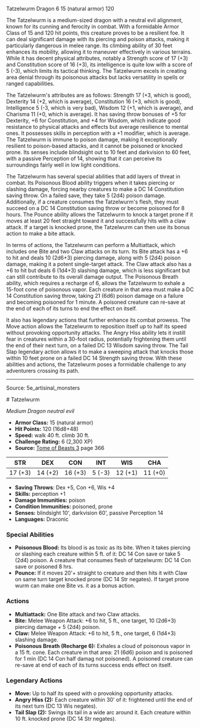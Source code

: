 <MonsterName/>Tatzelwurm</MonsterName>
<CreatureType/>Dragon</CreatureType>
<CR/>6</CR>
<AC/>15 (natural armor)</AC>
<HP/>120</HP>
<summary>The Tatzelwurm is a medium-sized dragon with a neutral evil alignment, known for its cunning and ferocity in combat. With a formidable Armor Class of 15 and 120 hit points, this creature proves to be a resilient foe. It can deal significant damage with its piercing and poison attacks, making it particularly dangerous in melee range. Its climbing ability of 30 feet enhances its mobility, allowing it to maneuver effectively in various terrains. While it has decent physical attributes, notably a Strength score of 17 (+3) and Constitution score of 16 (+3), its intelligence is quite low with a score of 5 (-3), which limits its tactical thinking. The Tatzelwurm excels in creating area denial through its poisonous attacks but lacks versatility in spells or ranged capabilities.</summary>

<detail>

The Tatzelwurm's attributes are as follows: Strength 17 (+3, which is good), Dexterity 14 (+2, which is average), Constitution 16 (+3, which is good), Intelligence 5 (-3, which is very bad), Wisdom 12 (+1, which is average), and Charisma 11 (+0, which is average). It has saving throw bonuses of +5 for Dexterity, +6 for Constitution, and +4 for Wisdom, which indicate good resistance to physical attacks and effects but average resilience to mental ones. It possesses skills in perception with a +1 modifier, which is average. The Tatzelwurm is immune to poison damage, making it exceptionally resilient to poison-based attacks, and it cannot be poisoned or knocked prone. Its senses include blindsight out to 10 feet and darkvision to 60 feet, with a passive Perception of 14, showing that it can perceive its surroundings fairly well in low light conditions.

The Tatzelwurm has several special abilities that add layers of threat in combat. Its Poisonous Blood ability triggers when it takes piercing or slashing damage, forcing nearby creatures to make a DC 14 Constitution saving throw. On a failed save, they take 5 (2d4) poison damage. Additionally, if a creature consumes the Tatzelwurm's flesh, they must succeed on a DC 14 Constitution saving throw or become poisoned for 8 hours. The Pounce ability allows the Tatzelwurm to knock a target prone if it moves at least 20 feet straight toward it and successfully hits with a claw attack. If a target is knocked prone, the Tatzelwurm can then use its bonus action to make a bite attack.

In terms of actions, the Tatzelwurm can perform a Multiattack, which includes one Bite and two Claw attacks on its turn. Its Bite attack has a +6 to hit and deals 10 (2d6+3) piercing damage, along with 5 (2d4) poison damage, making it a potent single-target attack. The Claw attack also has a +6 to hit but deals 6 (1d4+3) slashing damage, which is less significant but can still contribute to its overall damage output. The Poisonous Breath ability, which requires a recharge of 6, allows the Tatzelwurm to exhale a 15-foot cone of poisonous vapor. Each creature in that area must make a DC 14 Constitution saving throw, taking 21 (6d6) poison damage on a failure and becoming poisoned for 1 minute. A poisoned creature can re-save at the end of each of its turns to end the effect on itself.

It also has legendary actions that further enhance its combat prowess. The Move action allows the Tatzelwurm to reposition itself up to half its speed without provoking opportunity attacks. The Angry Hiss ability lets it instill fear in creatures within a 30-foot radius, potentially frightening them until the end of their next turn, on a failed DC 13 Wisdom saving throw. The Tail Slap legendary action allows it to make a sweeping attack that knocks those within 10 feet prone on a failed DC 14 Strength saving throw. With these abilities and actions, the Tatzelwurm poses a formidable challenge to any adventurers crossing its path.</detail>



---

Source: 5e_artisinal_monsters

<statblock>
# Tatzelwurm

*Medium* *Dragon* *neutral evil*

- **Armor Class:** 15 (natural armor)
- **Hit Points:** 120 (16d8+48)
- **Speed:** walk 40 ft. climb 30 ft.
- **Challenge Rating:** 6 (2,300 XP)
- **Source:** [Tome of Beasts 3](https://koboldpress.com/kpstore/product/tome-of-beasts-3-for-5th-edition/) page 366

| STR | DEX | CON | INT | WIS | CHA |
| --- | --- | --- | --- | --- | --- |
| 17 (+3) | 14 (+2) | 16 (+3) | 5 (-3) | 12 (+1) | 11 (+0) |

- **Saving Throws**: Dex +5, Con +6, Wis +4
- **Skills:** perception +1
- **Damage Immunities:** poison
- **Condition Immunities:** poisoned, prone
- **Senses:** blindsight 10', darkvision 60', passive Perception 14
- **Languages:** Draconic

### Special Abilities

- **Poisonous Blood:** Its blood is as toxic as its bite. When it takes piercing or slashing each creature within 5 ft. of it: DC 14 Con save or take 5 (2d4) poison. A creature that consumes flesh of tatzelwurm: DC 14 Con save or poisoned 8 hrs. 
- **Pounce:** If it moves 20'+ straight to creature and then hits it with Claw on same turn target knocked prone (DC 14 Str negates). If target prone wurm can make one Bite vs. it as a bonus action.

### Actions

- **Multiattack:** One Bite attack and two Claw attacks.
- **Bite:** Melee Weapon Attack: +6 to hit, 5 ft., one target, 10 (2d6+3) piercing damage + 5 (2d4) poison.
- **Claw:** Melee Weapon Attack: +6 to hit, 5 ft., one target, 6 (1d4+3) slashing damage.
- **Poisonous Breath (Recharge 6):** Exhales a cloud of poisonous vapor in a 15 ft. cone. Each creature in that area: 21 (6d6) poison and is poisoned for 1 min (DC 14 Con half damag not poisoned). A poisoned creature can re-save at end of each of its turns success ends effect on itself.



### Legendary Actions

- **Move:** Up to half its speed with o provoking opportunity attacks.
- **Angry Hiss (2):** Each creature within 30' of it: frightened until the end of its next turn (DC 13 Wis negates).
- **Tail Slap (2):** Swings its tail in a wide arc around it. Each creature within 10 ft. knocked prone (DC 14 Str negates).
</statblock>


